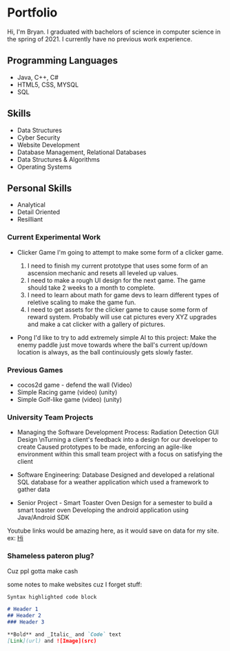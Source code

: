 # Portfolio

Hi, I'm Bryan.
I graduated with bachelors of science in computer science in the spring of 2021.
I currently have no previous work experience.

## Programming Languages

- Java, C++, C#
- HTML5, CSS, MYSQL
- SQL

## Skills

- Data Structures
- Cyber Security
- Website Development
- Database Management, Relational Databases
- Data Structures & Algorithms
- Operating Systems

## Personal Skills

- Analytical
- Detail Oriented
- Resilliant



### Current Experimental Work
- Clicker Game
I'm going to attempt to make some form of a clicker game.
    1) I need to finish my current prototype that uses some form of an ascension mechanic and resets all leveled up values.
    2) I need to make a rough UI design for the next game. The game should take 2 weeks to a month to complete.
    3) I need to learn about math for game devs to learn different types of reletive scaling to make the game fun. 
    4) I need to get assets for the clicker game to cause some form of reward system. Probably will use cat pictures every XYZ upgrades and make a cat clicker with a gallery of pictures.

- Pong
I'd like to try to add extremely simple AI to this project: Make the enemy paddle just move towards where the ball's current up/down location is always, as the ball continuiously gets slowly faster.

### Previous Games
- cocos2d game - defend the wall (Video)
- Simple Racing game (video) (unity)
- Simple Golf-like game (video) (unity)

### University Team Projects

- Managing the Software Development Process: Radiation Detection GUI Design
    \nTurning a client's feedback into a design for our developer to create
    Caused prototypes to be made, enforcing an agile-like environment within this small team project with a focus on satisfying the client
    
- Software Engineering: Database
    Designed and developed a relational SQL database for a weather application which used a framework to gather data

- Senior Project - Smart Toaster Oven
    Design for a semester to build a smart toaster oven
    Developing the android application using Java/Android SDK
    



Youtube links would be amazing here, as it would save on data for my site.
ex: [Hi](url)


### Shameless pateron plug?

Cuz ppl gotta make cash


some notes to make websites cuz I forget stuff:
```markdown
Syntax highlighted code block

# Header 1
## Header 2
### Header 3

**Bold** and _Italic_ and `Code` text
[Link](url) and ![Image](src)
```
